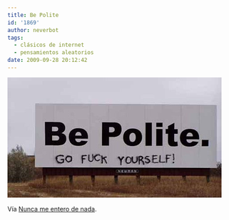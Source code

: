 ```yaml
---
title: Be Polite
id: '1869'
author: neverbot
tags:
  - clásicos de internet
  - pensamientos aleatorios
date: 2009-09-28 20:12:42
---
```


[![](./be-polite/tumblr_kqdxz5doqd1qzauf6o1_500.jpg)](http://quimicefa.tumblr.com/post/194319558/hallado-en-el-twitter-de-misscalamar)

Vía [Nunca me entero de nada](http://quimicefa.tumblr.com/post/194319558/hallado-en-el-twitter-de-misscalamar).